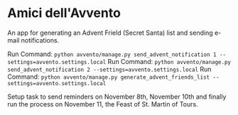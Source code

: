 # Amici dell'Avvento

An app for generating an Advent Frield (Secret Santa) list and sending e-mail notifications.

Run Command: `python avvento/manage.py send_advent_notification 1 --settings=avvento.settings.local`
Run Command: `python avvento/manage.py send_advent_notification 2 --settings=avvento.settings.local`
Run Command: `python avvento/manage.py generate_advent_friends_list --settings=avvento.settings.local`

Setup task to send reminders on November 8th, November 10th and finally run the process on November 11, the Feast of St. Martin of Tours.